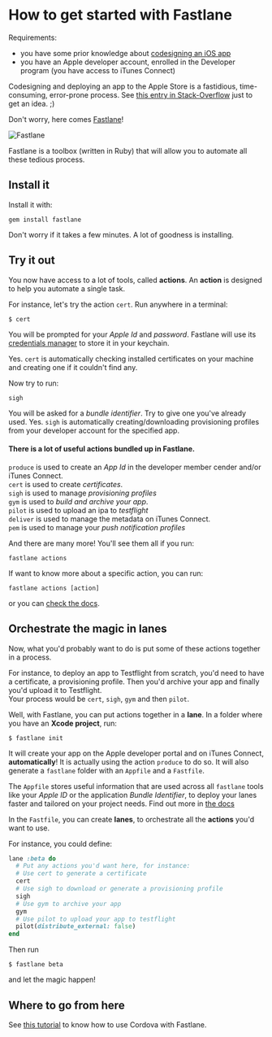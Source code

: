 # How to get started with Fastlane

Requirements:
- you have some prior knowledge about [codesigning an iOS app](../ios/ios_signing/ios_signing_1.md)
- you have an Apple developer account, enrolled in the Developer program (you have access to iTunes Connect)

Codesigning and deploying an app to the Apple Store is a fastidious, time-consuming, error-prone process.
See [this entry in Stack-Overflow](http://stackoverflow.com/questions/21250510/generate-pem-file-used-to-setup-apple-push-notification) just to get an idea. ;)

Don't worry, here comes [Fastlane](https://fastlane.tools/)!

![Fastlane](https://raw.githubusercontent.com/fastlane/fastlane/master/fastlane/assets/fastlane_text.png)

Fastlane is a toolbox (written in Ruby) that will allow you to automate all these tedious process.

## Install it

Install it with:
```shell
gem install fastlane
```
Don't worry if it takes a few minutes. A lot of goodness is installing.

## Try it out

You now have access to a lot of tools, called **actions**.
An **action** is designed to help you automate a single task.

For instance, let's try the action `cert`.
Run anywhere in a terminal:
```shell
$ cert
```

You will be prompted for your *Apple Id* and *password*.
Fastlane will use its [credentials manager](https://github.com/fastlane/fastlane/tree/master/credentials_manager) to store it in your keychain.

Yes. `cert` is automatically checking installed certificates on your machine
and creating one if it couldn't find any.

Now try to run:
```shell
sigh
```

You will be asked for a *bundle identifier*. Try to give one you've already used.
Yes. `sigh` is automatically creating/downloading provisioning profiles from your
developer account for the specified app.

#### There is a lot of useful actions bundled up in Fastlane.

`produce` is used to create an *App Id* in the developer member cender and/or iTunes Connect.  
`cert` is used to create *certificates*.  
`sigh` is used to manage *provisioning profiles*  
`gym` is used to *build and archive your app*.  
`pilot` is used to upload an ipa to *testflight*  
`deliver` is used to manage the metadata on iTunes Connect.  
`pem` is used to manage your *push notification profiles*

And there are many more! You'll see them all if you run:

```shell
fastlane actions
```
If want to know more about a specific action, you can run:
```shell
fastlane actions [action]
```
or you can [check the docs](https://github.com/fastlane/fastlane/blob/master/fastlane/docs/Actions.md).

## Orchestrate the magic in lanes

Now, what you'd probably want to do is put some of these actions together in a process.

For instance, to deploy an app to Testflight from scratch, you'd need to have a certificate, a provisioning profile. Then you'd archive your app and finally you'd upload it to Testflight.  
Your process would be `cert`, `sigh`, `gym` and then `pilot`.

Well, with Fastlane, you can put actions together in a **lane**.
In a folder where you have an **Xcode project**, run:
```shell
$ fastlane init
```
It will create your app on the Apple developer portal and on iTunes Connect, **automatically**! It is actually using the action `produce` to do so.
It will also generate a `fastlane` folder with an `Appfile` and a `Fastfile`.

The `Appfile` stores useful information that are used across all `fastlane` tools like your *Apple ID* or the application *Bundle Identifier*, to deploy your lanes faster and tailored on your project needs.
Find out more in [the docs](https://github.com/fastlane/fastlane/blob/master/fastlane/docs/Appfile.md)

In the `Fastfile`, you can create **lanes**, to orchestrate all the **actions** you'd want to use.

For instance, you could define:

```ruby
lane :beta do
  # Put any actions you'd want here, for instance:
  # Use cert to generate a certificate
  cert
  # Use sigh to download or generate a provisioning profile
  sigh
  # Use gym to archive your app
  gym
  # Use pilot to upload your app to testflight
  pilot(distribute_external: false)
end
```

Then run
```shell
$ fastlane beta
```
and let the magic happen!

## Where to go from here

See [this tutorial](./fastlane_2_cordova.md) to know how to use Cordova with Fastlane.
